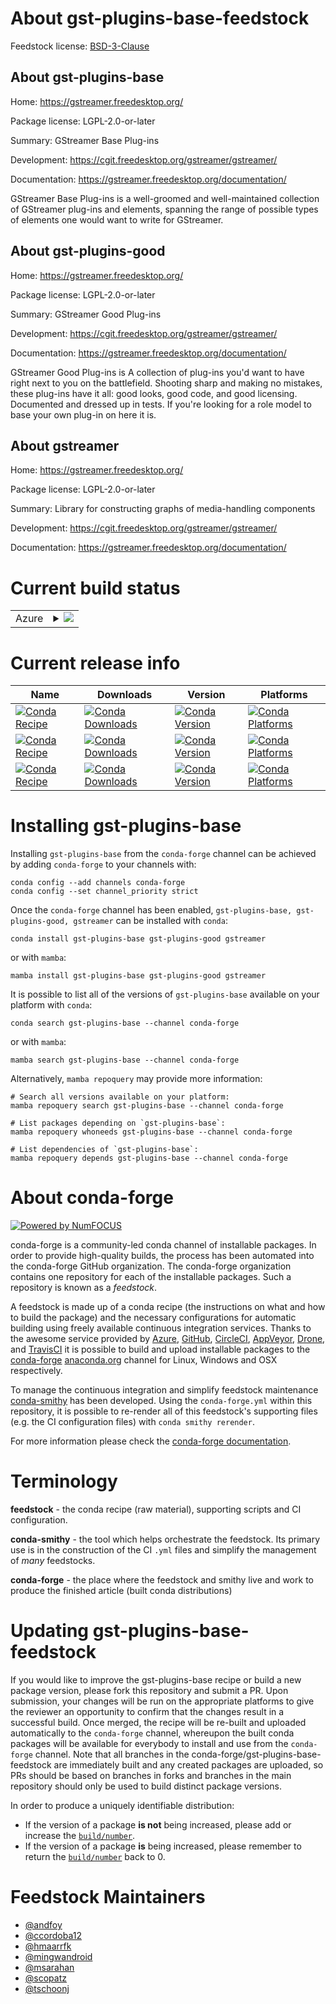 About gst-plugins-base-feedstock
================================

Feedstock license: [BSD-3-Clause](https://github.com/conda-forge/gstreamer-feedstock/blob/main/LICENSE.txt)


About gst-plugins-base
----------------------

Home: https://gstreamer.freedesktop.org/

Package license: LGPL-2.0-or-later

Summary: GStreamer Base Plug-ins

Development: https://cgit.freedesktop.org/gstreamer/gstreamer/

Documentation: https://gstreamer.freedesktop.org/documentation/

GStreamer Base Plug-ins is a well-groomed and well-maintained collection of
GStreamer plug-ins and elements, spanning the range of possible types of
elements one would want to write for GStreamer.

About gst-plugins-good
----------------------

Home: https://gstreamer.freedesktop.org/

Package license: LGPL-2.0-or-later

Summary: GStreamer Good Plug-ins

Development: https://cgit.freedesktop.org/gstreamer/gstreamer/

Documentation: https://gstreamer.freedesktop.org/documentation/

GStreamer Good Plug-ins is A collection of plug-ins you'd
want to have right next to you on the battlefield.
Shooting sharp and making no mistakes, these plug-ins have it
all: good looks, good code, and good licensing.  Documented and
dressed up in tests.  If you're looking for a role model to
base your own plug-in on here it is.

About gstreamer
---------------

Home: https://gstreamer.freedesktop.org/

Package license: LGPL-2.0-or-later

Summary: Library for constructing graphs of media-handling components

Development: https://cgit.freedesktop.org/gstreamer/gstreamer/

Documentation: https://gstreamer.freedesktop.org/documentation/

Current build status
====================


<table>
    
  <tr>
    <td>Azure</td>
    <td>
      <details>
        <summary>
          <a href="https://dev.azure.com/conda-forge/feedstock-builds/_build/latest?definitionId=394&branchName=main">
            <img src="https://dev.azure.com/conda-forge/feedstock-builds/_apis/build/status/gstreamer-feedstock?branchName=main">
          </a>
        </summary>
        <table>
          <thead><tr><th>Variant</th><th>Status</th></tr></thead>
          <tbody><tr>
              <td>linux_64</td>
              <td>
                <a href="https://dev.azure.com/conda-forge/feedstock-builds/_build/latest?definitionId=394&branchName=main">
                  <img src="https://dev.azure.com/conda-forge/feedstock-builds/_apis/build/status/gstreamer-feedstock?branchName=main&jobName=linux&configuration=linux%20linux_64_" alt="variant">
                </a>
              </td>
            </tr><tr>
              <td>linux_aarch64</td>
              <td>
                <a href="https://dev.azure.com/conda-forge/feedstock-builds/_build/latest?definitionId=394&branchName=main">
                  <img src="https://dev.azure.com/conda-forge/feedstock-builds/_apis/build/status/gstreamer-feedstock?branchName=main&jobName=linux&configuration=linux%20linux_aarch64_" alt="variant">
                </a>
              </td>
            </tr><tr>
              <td>linux_ppc64le</td>
              <td>
                <a href="https://dev.azure.com/conda-forge/feedstock-builds/_build/latest?definitionId=394&branchName=main">
                  <img src="https://dev.azure.com/conda-forge/feedstock-builds/_apis/build/status/gstreamer-feedstock?branchName=main&jobName=linux&configuration=linux%20linux_ppc64le_" alt="variant">
                </a>
              </td>
            </tr><tr>
              <td>osx_64</td>
              <td>
                <a href="https://dev.azure.com/conda-forge/feedstock-builds/_build/latest?definitionId=394&branchName=main">
                  <img src="https://dev.azure.com/conda-forge/feedstock-builds/_apis/build/status/gstreamer-feedstock?branchName=main&jobName=osx&configuration=osx%20osx_64_" alt="variant">
                </a>
              </td>
            </tr><tr>
              <td>osx_arm64</td>
              <td>
                <a href="https://dev.azure.com/conda-forge/feedstock-builds/_build/latest?definitionId=394&branchName=main">
                  <img src="https://dev.azure.com/conda-forge/feedstock-builds/_apis/build/status/gstreamer-feedstock?branchName=main&jobName=osx&configuration=osx%20osx_arm64_" alt="variant">
                </a>
              </td>
            </tr><tr>
              <td>win_64</td>
              <td>
                <a href="https://dev.azure.com/conda-forge/feedstock-builds/_build/latest?definitionId=394&branchName=main">
                  <img src="https://dev.azure.com/conda-forge/feedstock-builds/_apis/build/status/gstreamer-feedstock?branchName=main&jobName=win&configuration=win%20win_64_" alt="variant">
                </a>
              </td>
            </tr>
          </tbody>
        </table>
      </details>
    </td>
  </tr>
</table>

Current release info
====================

| Name | Downloads | Version | Platforms |
| --- | --- | --- | --- |
| [![Conda Recipe](https://img.shields.io/badge/recipe-gst--plugins--base-green.svg)](https://anaconda.org/conda-forge/gst-plugins-base) | [![Conda Downloads](https://img.shields.io/conda/dn/conda-forge/gst-plugins-base.svg)](https://anaconda.org/conda-forge/gst-plugins-base) | [![Conda Version](https://img.shields.io/conda/vn/conda-forge/gst-plugins-base.svg)](https://anaconda.org/conda-forge/gst-plugins-base) | [![Conda Platforms](https://img.shields.io/conda/pn/conda-forge/gst-plugins-base.svg)](https://anaconda.org/conda-forge/gst-plugins-base) |
| [![Conda Recipe](https://img.shields.io/badge/recipe-gst--plugins--good-green.svg)](https://anaconda.org/conda-forge/gst-plugins-good) | [![Conda Downloads](https://img.shields.io/conda/dn/conda-forge/gst-plugins-good.svg)](https://anaconda.org/conda-forge/gst-plugins-good) | [![Conda Version](https://img.shields.io/conda/vn/conda-forge/gst-plugins-good.svg)](https://anaconda.org/conda-forge/gst-plugins-good) | [![Conda Platforms](https://img.shields.io/conda/pn/conda-forge/gst-plugins-good.svg)](https://anaconda.org/conda-forge/gst-plugins-good) |
| [![Conda Recipe](https://img.shields.io/badge/recipe-gstreamer-green.svg)](https://anaconda.org/conda-forge/gstreamer) | [![Conda Downloads](https://img.shields.io/conda/dn/conda-forge/gstreamer.svg)](https://anaconda.org/conda-forge/gstreamer) | [![Conda Version](https://img.shields.io/conda/vn/conda-forge/gstreamer.svg)](https://anaconda.org/conda-forge/gstreamer) | [![Conda Platforms](https://img.shields.io/conda/pn/conda-forge/gstreamer.svg)](https://anaconda.org/conda-forge/gstreamer) |

Installing gst-plugins-base
===========================

Installing `gst-plugins-base` from the `conda-forge` channel can be achieved by adding `conda-forge` to your channels with:

```
conda config --add channels conda-forge
conda config --set channel_priority strict
```

Once the `conda-forge` channel has been enabled, `gst-plugins-base, gst-plugins-good, gstreamer` can be installed with `conda`:

```
conda install gst-plugins-base gst-plugins-good gstreamer
```

or with `mamba`:

```
mamba install gst-plugins-base gst-plugins-good gstreamer
```

It is possible to list all of the versions of `gst-plugins-base` available on your platform with `conda`:

```
conda search gst-plugins-base --channel conda-forge
```

or with `mamba`:

```
mamba search gst-plugins-base --channel conda-forge
```

Alternatively, `mamba repoquery` may provide more information:

```
# Search all versions available on your platform:
mamba repoquery search gst-plugins-base --channel conda-forge

# List packages depending on `gst-plugins-base`:
mamba repoquery whoneeds gst-plugins-base --channel conda-forge

# List dependencies of `gst-plugins-base`:
mamba repoquery depends gst-plugins-base --channel conda-forge
```


About conda-forge
=================

[![Powered by
NumFOCUS](https://img.shields.io/badge/powered%20by-NumFOCUS-orange.svg?style=flat&colorA=E1523D&colorB=007D8A)](https://numfocus.org)

conda-forge is a community-led conda channel of installable packages.
In order to provide high-quality builds, the process has been automated into the
conda-forge GitHub organization. The conda-forge organization contains one repository
for each of the installable packages. Such a repository is known as a *feedstock*.

A feedstock is made up of a conda recipe (the instructions on what and how to build
the package) and the necessary configurations for automatic building using freely
available continuous integration services. Thanks to the awesome service provided by
[Azure](https://azure.microsoft.com/en-us/services/devops/), [GitHub](https://github.com/),
[CircleCI](https://circleci.com/), [AppVeyor](https://www.appveyor.com/),
[Drone](https://cloud.drone.io/welcome), and [TravisCI](https://travis-ci.com/)
it is possible to build and upload installable packages to the
[conda-forge](https://anaconda.org/conda-forge) [anaconda.org](https://anaconda.org/)
channel for Linux, Windows and OSX respectively.

To manage the continuous integration and simplify feedstock maintenance
[conda-smithy](https://github.com/conda-forge/conda-smithy) has been developed.
Using the ``conda-forge.yml`` within this repository, it is possible to re-render all of
this feedstock's supporting files (e.g. the CI configuration files) with ``conda smithy rerender``.

For more information please check the [conda-forge documentation](https://conda-forge.org/docs/).

Terminology
===========

**feedstock** - the conda recipe (raw material), supporting scripts and CI configuration.

**conda-smithy** - the tool which helps orchestrate the feedstock.
                   Its primary use is in the construction of the CI ``.yml`` files
                   and simplify the management of *many* feedstocks.

**conda-forge** - the place where the feedstock and smithy live and work to
                  produce the finished article (built conda distributions)


Updating gst-plugins-base-feedstock
===================================

If you would like to improve the gst-plugins-base recipe or build a new
package version, please fork this repository and submit a PR. Upon submission,
your changes will be run on the appropriate platforms to give the reviewer an
opportunity to confirm that the changes result in a successful build. Once
merged, the recipe will be re-built and uploaded automatically to the
`conda-forge` channel, whereupon the built conda packages will be available for
everybody to install and use from the `conda-forge` channel.
Note that all branches in the conda-forge/gst-plugins-base-feedstock are
immediately built and any created packages are uploaded, so PRs should be based
on branches in forks and branches in the main repository should only be used to
build distinct package versions.

In order to produce a uniquely identifiable distribution:
 * If the version of a package **is not** being increased, please add or increase
   the [``build/number``](https://docs.conda.io/projects/conda-build/en/latest/resources/define-metadata.html#build-number-and-string).
 * If the version of a package **is** being increased, please remember to return
   the [``build/number``](https://docs.conda.io/projects/conda-build/en/latest/resources/define-metadata.html#build-number-and-string)
   back to 0.

Feedstock Maintainers
=====================

* [@andfoy](https://github.com/andfoy/)
* [@ccordoba12](https://github.com/ccordoba12/)
* [@hmaarrfk](https://github.com/hmaarrfk/)
* [@mingwandroid](https://github.com/mingwandroid/)
* [@msarahan](https://github.com/msarahan/)
* [@scopatz](https://github.com/scopatz/)
* [@tschoonj](https://github.com/tschoonj/)

